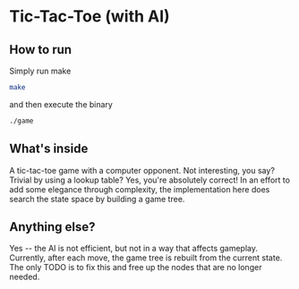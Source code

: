 # Tic-Tac-Toe (with AI)

## How to run

Simply run make

```bash
make
```

and then execute the binary

```bash
./game
```

## What's inside

A tic-tac-toe game with a computer opponent. Not interesting, you say? Trivial by using a lookup table? Yes, you're absolutely correct! In an effort to add some elegance through complexity, the implementation here does search the state space by building a game tree.

## Anything else?

Yes -- the AI is not efficient, but not in a way that affects gameplay. Currently, after each move, the game tree is rebuilt from the current state. The only TODO is to fix this and free up the nodes that are no longer needed.

